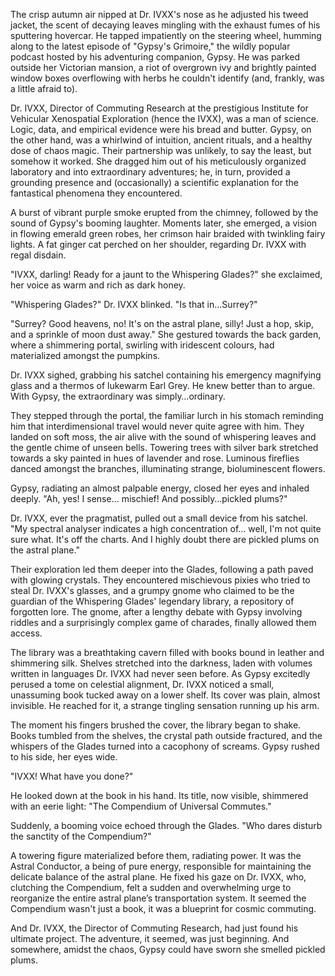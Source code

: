 The crisp autumn air nipped at Dr. IVXX's nose as he adjusted his tweed jacket, the scent of decaying leaves mingling with the exhaust fumes of his sputtering hovercar.  He tapped impatiently on the steering wheel, humming along to the latest episode of "Gypsy's Grimoire," the wildly popular podcast hosted by his adventuring companion, Gypsy.  He was parked outside her Victorian mansion, a riot of overgrown ivy and brightly painted window boxes overflowing with herbs he couldn't identify (and, frankly, was a little afraid to).

Dr. IVXX, Director of Commuting Research at the prestigious Institute for Vehicular Xenospatial Exploration (hence the IVXX), was a man of science.  Logic, data, and empirical evidence were his bread and butter. Gypsy, on the other hand, was a whirlwind of intuition, ancient rituals, and a healthy dose of chaos magic. Their partnership was unlikely, to say the least, but somehow it worked.  She dragged him out of his meticulously organized laboratory and into extraordinary adventures; he, in turn, provided a grounding presence and (occasionally) a scientific explanation for the fantastical phenomena they encountered.

A burst of vibrant purple smoke erupted from the chimney, followed by the sound of Gypsy's booming laughter.  Moments later, she emerged, a vision in flowing emerald green robes, her crimson hair braided with twinkling fairy lights.  A fat ginger cat perched on her shoulder, regarding Dr. IVXX with regal disdain.

"IVXX, darling!  Ready for a jaunt to the Whispering Glades?" she exclaimed, her voice as warm and rich as dark honey.

"Whispering Glades?" Dr. IVXX blinked. "Is that in…Surrey?"

"Surrey?  Good heavens, no!  It's on the astral plane, silly!  Just a hop, skip, and a sprinkle of moon dust away."  She gestured towards the back garden, where a shimmering portal, swirling with iridescent colours, had materialized amongst the pumpkins.

Dr. IVXX sighed, grabbing his satchel containing his emergency magnifying glass and a thermos of lukewarm Earl Grey. He knew better than to argue. With Gypsy, the extraordinary was simply…ordinary.

They stepped through the portal, the familiar lurch in his stomach reminding him that interdimensional travel would never quite agree with him.  They landed on soft moss, the air alive with the sound of whispering leaves and the gentle chime of unseen bells.  Towering trees with silver bark stretched towards a sky painted in hues of lavender and rose.  Luminous fireflies danced amongst the branches, illuminating strange, bioluminescent flowers.

Gypsy, radiating an almost palpable energy, closed her eyes and inhaled deeply. "Ah, yes! I sense… mischief!  And possibly…pickled plums?"

Dr. IVXX, ever the pragmatist, pulled out a small device from his satchel. "My spectral analyser indicates a high concentration of… well, I'm not quite sure what.  It's off the charts.  And I highly doubt there are pickled plums on the astral plane."

Their exploration led them deeper into the Glades, following a path paved with glowing crystals. They encountered mischievous pixies who tried to steal Dr. IVXX's glasses, and a grumpy gnome who claimed to be the guardian of the Whispering Glades' legendary library, a repository of forgotten lore.  The gnome, after a lengthy debate with Gypsy involving riddles and a surprisingly complex game of charades, finally allowed them access.

The library was a breathtaking cavern filled with books bound in leather and shimmering silk.  Shelves stretched into the darkness, laden with volumes written in languages Dr. IVXX had never seen before.  As Gypsy excitedly perused a tome on celestial alignment, Dr. IVXX noticed a small, unassuming book tucked away on a lower shelf. Its cover was plain, almost invisible.  He reached for it, a strange tingling sensation running up his arm.

The moment his fingers brushed the cover, the library began to shake. Books tumbled from the shelves, the crystal path outside fractured, and the whispers of the Glades turned into a cacophony of screams.  Gypsy rushed to his side, her eyes wide.

"IVXX! What have you done?"

He looked down at the book in his hand.  Its title, now visible, shimmered with an eerie light: "The Compendium of Universal Commutes."

Suddenly, a booming voice echoed through the Glades.  "Who dares disturb the sanctity of the Compendium?"

A towering figure materialized before them, radiating power.  It was the Astral Conductor, a being of pure energy, responsible for maintaining the delicate balance of the astral plane.  He fixed his gaze on Dr. IVXX, who, clutching the Compendium, felt a sudden and overwhelming urge to reorganize the entire astral plane’s transportation system.  It seemed the Compendium wasn't just a book, it was a blueprint for cosmic commuting.

And Dr. IVXX, the Director of Commuting Research, had just found his ultimate project. The adventure, it seemed, was just beginning.  And somewhere, amidst the chaos, Gypsy could have sworn she smelled pickled plums.

